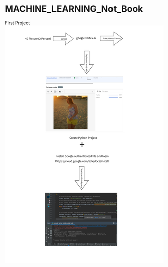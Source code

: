 # MACHINE_LEARNING_Not_Book
First Project
<img src="https://github.com/bbbirkan/MACHINE_LEARNING_Not_Book/blob/b0bd17971470a9ef4a40c0fdbde5d97de3d452da/Google%20Vertex-Ai.png" alt="Google Vertex ai">
